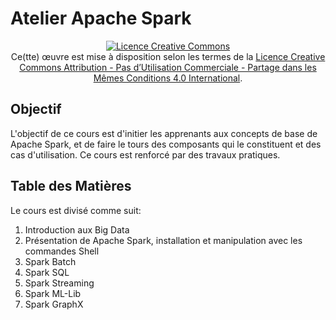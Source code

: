 # Atelier Apache Spark


<center><a rel="license" href="http://creativecommons.org/licenses/by-nc-sa/4.0/"><img alt="Licence Creative Commons" style="border-width:0" src="https://i.creativecommons.org/l/by-nc-sa/4.0/88x31.png" /></a><br />Ce(tte) œuvre est mise à disposition selon les termes de la <a rel="license" href="http://creativecommons.org/licenses/by-nc-sa/4.0/">Licence Creative Commons Attribution - Pas d’Utilisation Commerciale - Partage dans les Mêmes Conditions 4.0 International</a>.
</center>


## Objectif

L'objectif de ce cours est d'initier les apprenants aux concepts de base de Apache Spark, et de faire le tours des composants qui le constituent et des cas d'utilisation.
Ce cours est renforcé par des travaux pratiques.

## Table des Matières

Le cours est divisé comme suit:

  1. Introduction aux Big Data
  2. Présentation de Apache Spark, installation et manipulation avec les commandes Shell
  3. Spark Batch
  4. Spark SQL
  5. Spark Streaming
  6. Spark ML-Lib
  7. Spark GraphX
